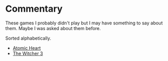 # Commentary

These games I probably didn't play but I may have something to say about them. Maybe I was asked about them before.

Sorted alphabetically.

- [Atomic Heart](../../history/war-in-ukraine/silent-allies-of-russia.md#atomic-heart)
- [The Witcher 3](../witcher3.md)
